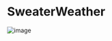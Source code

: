 # SweaterWeather



![image](https://user-images.githubusercontent.com/79411811/178132005-1b273b39-7c06-462b-adf4-efdca733ca60.png)
